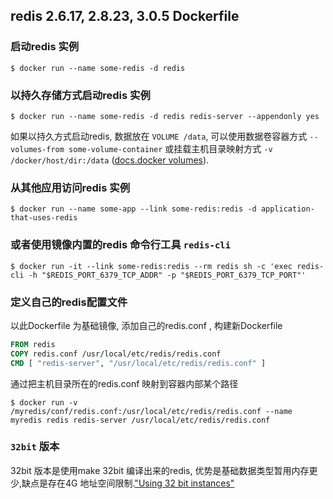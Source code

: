 ## redis 2.6.17, 2.8.23, 3.0.5  Dockerfile

### 启动redis 实例

```console
$ docker run --name some-redis -d redis
```

### 以持久存储方式启动redis 实例

```console
$ docker run --name some-redis -d redis redis-server --appendonly yes
```

如果以持久方式启动redis, 数据放在 `VOLUME /data`, 可以使用数据卷容器方式 `--volumes-from some-volume-container` 或挂载主机目录映射方式 `-v /docker/host/dir:/data` ([docs.docker volumes](http://docs.docker.com/userguide/dockervolumes/)).


### 从其他应用访问redis 实例

```console
$ docker run --name some-app --link some-redis:redis -d application-that-uses-redis
```

### 或者使用镜像内置的redis 命令行工具 `redis-cli`

```console
$ docker run -it --link some-redis:redis --rm redis sh -c 'exec redis-cli -h "$REDIS_PORT_6379_TCP_ADDR" -p "$REDIS_PORT_6379_TCP_PORT"'
```

### 定义自己的redis配置文件

以此Dockerfile 为基础镜像, 添加自己的redis.conf , 构建新Dockerfile

```dockerfile
FROM redis
COPY redis.conf /usr/local/etc/redis/redis.conf
CMD [ "redis-server", "/usr/local/etc/redis/redis.conf" ]
```

通过把主机目录所在的redis.conf 映射到容器内部某个路径

```console
$ docker run -v /myredis/conf/redis.conf:/usr/local/etc/redis/redis.conf --name myredis redis redis-server /usr/local/etc/redis/redis.conf
```

### `32bit` 版本

32bit 版本是使用make 32bit 编译出来的redis, 优势是基础数据类型暂用内存更少,缺点是存在4G 地址空间限制.["Using 32 bit instances"](http://redis.io/topics/memory-optimization#using-32-bit-instances) 
